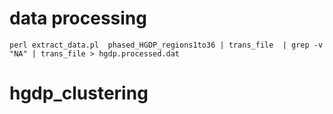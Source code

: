 # data processing 

```
perl extract_data.pl  phased_HGDP_regions1to36 | trans_file  | grep -v "NA" | trans_file > hgdp.processed.dat
```
# hgdp_clustering
